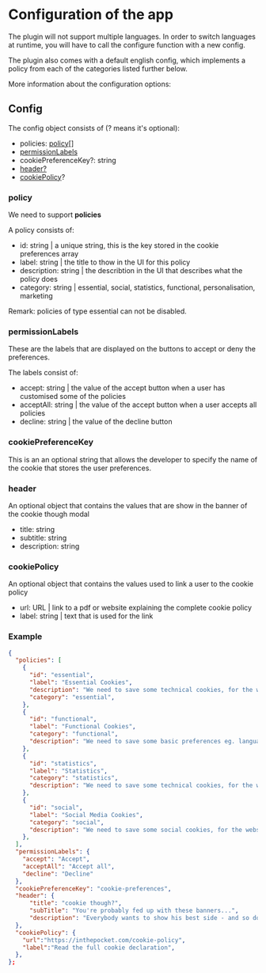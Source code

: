 # Configuration of the app

The plugin will not support multiple languages. In order to switch languages at runtime, you will have to call the configure function with a new config.

The plugin also comes with a default english config, which implements a policy from each of the categories listed further below.

More information about the configuration options:

## Config

The config object consists of (? means it's optional):

* policies: [policy](###policy)[]
* [permissionLabels](###permissionLabels)
* cookiePreferenceKey?: string
* [header?](###header)
* [cookiePolicy](###cookiePolicy)?

### policy

We need to support **policies**

A policy consists of:

* id: string | a unique string, this is the key stored in the cookie preferences array
* label: string | the title to thow in the UI for this policy
* description: string | the describtion in the UI that describes what the policy does
* category: string | essential, social, statistics, functional, personalisation, marketing

Remark: policies of type essential can not be disabled.

### permissionLabels

These are the labels that are displayed on the buttons to accept or deny the preferences.

The labels consist of:

* accept: string | the value of the accept button when a user has customised some of the policies
* acceptAll: string | the value of the accept button when a user accepts all policies
* decline: string | the value of the decline button

### cookiePreferenceKey

This is an an optional string that allows the developer to specify the name of the cookie that stores the user preferences.

### header

An optional object that contains the values that are show in the banner of the cookie though modal

* title: string
* subtitle: string
* description: string

### cookiePolicy

An optional object that contains the values used to link a user to the cookie policy

* url: URL | link to a pdf or website explaining the complete cookie policy
* label: string | text that is used for the link

### Example

```json
{
  "policies": [
    {
      "id": "essential",
      "label": "Essential Cookies",
      "description": "We need to save some technical cookies, for the website to function properly.",
      "category": "essential",
    },
    {
      "id": "functional",
      "label": "Functional Cookies",
      "category": "functional",
      "description": "We need to save some basic preferences eg. language.",
    },
    {
      "id": "statistics",
      "label": "Statistics",
      "category": "statistics",
      "description": "We need to save some technical cookies, for the website to function properly.",
    },
    {
      "id": "social",
      "label": "Social Media Cookies",
      "category": "social",
      "description": "We need to save some social cookies, for the website to function properly.",
    },
  ],
  "permissionLabels": {
    "accept": "Accept",
    "acceptAll": "Accept all",
    "decline": "Decline"
  },
  "cookiePreferenceKey": "cookie-preferences",
  "header": {
      "title": "cookie though?",
      "subTitle": "You're probably fed up with these banners...",
      "description": "Everybody wants to show his best side - and so do we. That’s why we use cookies to guarantee you a better experience."
  },
  "cookiePolicy": {
    "url":"https://inthepocket.com/cookie-policy",
    "label":"Read the full cookie declaration",
  },
};
```
